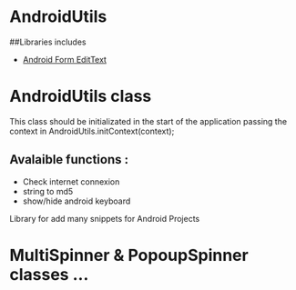 # AndroidUtils

##Libraries includes
- [Android Form EditText](https://github.com/vekexasia/android-edittext-validator)

# AndroidUtils class

This class should be initializated in the start of the application passing the context in AndroidUtils.initContext(context);

## Avalaible functions :

- Check internet connexion
- string to md5
- show/hide android keyboard 

Library for add many snippets for Android Projects


# MultiSpinner & PopoupSpinner classes ...